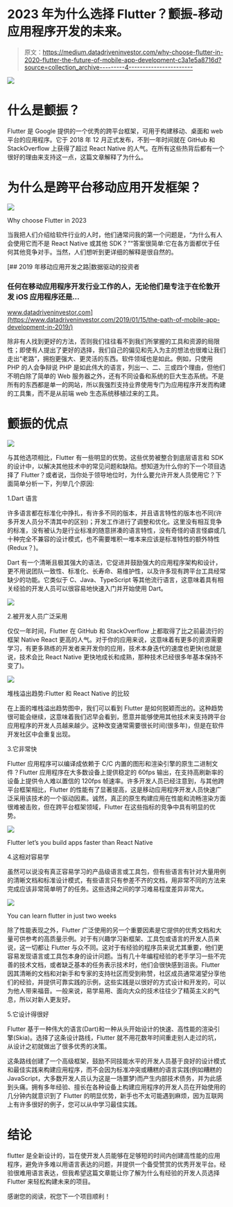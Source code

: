 # 2023 年为什么选择 Flutter？颤振-移动应用程序开发的未来。

> 原文：<https://medium.datadriveninvestor.com/why-choose-flutter-in-2020-flutter-the-future-of-mobile-app-development-c3a1e5a8716d?source=collection_archive---------4----------------------->

![](img/a262bfece2f4c79b4cc3e179b963e05b.png)

# 什么是颤振？

Flutter 是 Google 提供的一个优秀的跨平台框架，可用于构建移动、桌面和 web 平台的应用程序。它于 2018 年 12 月正式发布，不到一年时间就在 GitHub 和 StackOverflow 上获得了超过 React Native 的人气。在所有这些热背后都有一个很好的理由来支持这一点，这篇文章解释了为什么。

# 为什么是跨平台移动应用开发框架？

![](img/33eb05942172abdd98d4e41db5849c15.png)

Why choose Flutter in 2023

当我把人们介绍给软件行业的人时，他们通常问我的第一个问题是，“为什么有人会使用它而不是 React Native 或其他 SDK？”“答案很简单:它在各方面都优于任何其他竞争对手。当然，人们想听到更详细的解释是很自然的。

[](https://www.datadriveninvestor.com/2019/01/15/the-path-of-mobile-app-development-in-2019/) [## 2019 年移动应用开发之路|数据驱动的投资者

### 任何在移动应用程序开发行业工作的人，无论他们是专注于在伦敦开发 iOS 应用程序还是…

www.datadriveninvestor.com](https://www.datadriveninvestor.com/2019/01/15/the-path-of-mobile-app-development-in-2019/) 

除非有人找到更好的方法，否则我们往往看不到我们所掌握的工具和资源的局限性；即使有人提出了更好的选择，我们自己的偏见和先入为主的想法也很难让我们走出“老路”，拥抱更强大、更灵活的东西。软件领域也是如此。例如，只使用 PHP 的人会争辩说 PHP 是如此伟大的语言，列出一、二、三或四个理由，但他们不明白除了简单的 Web 服务器之外，还有不同设备和系统的巨大生态系统。不是所有的东西都是单一的网站，所以我强烈支持业界使用专门为应用程序开发而构建的工具集，而不是从前端 web 生态系统移植过来的工具。

# 颤振的优点

![](img/4f66825a5c0d87b0a24e02cd3b7d1d1c.png)

与其他选项相比，Flutter 有一些明显的优势。这些优势被整合到底层语言和 SDK 的设计中，以解决其他技术中的常见问题和缺陷。想知道为什么你的下一个项目选择了 Flutter？或者说，当你处于领导地位时，为什么要允许开发人员使用它？下面简单分析一下，列举几个原因:

1.Dart 语言

许多语言都在标准化中挣扎，有许多不同的版本，并且语言特性的版本也不同(许多开发人员分不清其中的区别)；开发工作进行了调整和优化。这里没有相互竞争的标准，没有被认为是行业标准的随意拼凑的语言特性，没有奇怪的语言怪癖或几十种完全不兼容的设计模式，也不需要堆积一堆本来应该是标准特性的额外特性(Redux？)。

Dart 有一个清晰且极其强大的语法，它促进并鼓励强大的应用程序架构和设计，更不用说团队一致性、标准化、长寿命、易维护性，以及许多现有跨平台工具经常缺少的功能。它类似于 C、Java、TypeScript 等其他流行语言，这意味着具有相关经验的开发人员可以很容易地快速入门并开始使用 Dart。

![](img/80380a4b9d6c2f4411a7f37a3e3f4256.png)

2.被开发人员广泛采用

仅仅一年时间，Flutter 在 GitHub 和 StackOverflow 上都取得了比之前最流行的框架 Native React 更高的人气。对于你的应用来说，这意味着有更多的资源需要学习，有更多熟练的开发者来开发你的应用，技术本身迭代的速度也更快(也就是说，技术会比 React Native 更快地成长和成熟，那种技术已经很多年基本保持不变了)。

![](img/f9e897e679dca2334cac3aa995e7bbd5.png)

堆栈溢出趋势:Flutter 和 React Native 的比较

在上面的堆栈溢出趋势图中，我们可以看到 Flutter 是如何脱颖而出的。这种趋势很可能会继续，这意味着我们迟早会看到，愿意并能够使用其他技术来支持跨平台应用程序的开发人员越来越少。这种改变通常需要很长时间(很多年)，但是在软件开发社区中会重复出现。

3.它非常快

Flutter 应用程序可以编译成依赖于 C/C 内置的图形和渲染引擎的原生二进制文件？Flutter 应用程序在大多数设备上提供稳定的 60fps 输出，在支持高刷新率的设备上提供令人难以置信的 120fps 帧速率。许多开发人员已经注意到，与其他跨平台框架相比，Flutter 的性能有了显著提高，这是移动应用程序开发人员快速广泛采用该技术的一个驱动因素。诚然，真正的原生构建应用在性能和流畅渲染方面很难被击败，但在跨平台框架领域，Flutter 在这些指标的竞争中具有明显的优势。

![](img/c6ac705cb58b0860d33f3a3b24ae6084.png)

Flutter let’s you build apps faster than React Native

4.这相对容易学

虽然可以说没有真正容易学习的产品级语言或工具包，但有些语言有针对大量用例的清晰文档和标准设计模式，有些语言只有参差不齐的文档，用非常不同的方法来完成应该非常简单明了的任务。这些选择之间的学习难易程度差异非常大。

![](img/99bdddcb539abde73f2589d0781c6317.png)

You can learn flutter in just two weeks

除了性能表现之外，Flutter 广泛使用的另一个重要因素是它提供的优秀文档和大量可供参考的高质量示例。对于有兴趣学习新框架、工具包或语言的开发人员来说，这一切都让 Flutter 与众不同。这对于有经验的程序员来说尤其重要，他们更容易发现语言或工具包本身的设计问题。当有几十年编程经验的老手学习一些不完善的技术文档，或者缺乏基本的任务表示技术时，他们会很快感到沮丧。Flutter 因其清晰的文档和对新手和专家的支持社区而受到称赞，社区成员通常渴望分享他们的经验，并提供可靠实践的示例，这些实践是以很好的方式设计和开发的，可以为他人带来福音。一般来说，易学易用、面向大众的技术往往少了精英主义的气息，所以对新人更友好。

5.它设计得很好

Flutter 基于一种伟大的语言(Dart)和一种从头开始设计的快速、高性能的渲染引擎(Skia)。选择了这条设计路线，Flutter 就不用花数年时间重走别人走过的坑，从设计之初就做出了很多优秀的决策。

这条路线创建了一个高级框架，鼓励不同技能水平的开发人员基于良好的设计模式和最佳实践来构建应用程序，而不会因为标准冲突或糟糕的语言实践(例如糟糕的 JavaScript，大多数开发人员认为这是一场噩梦)而产生内部技术债务，并为此感到头痛。拥有多年经验、擅长在各种设备上构建应用程序的开发人员在开始使用的几分钟内就意识到了 Flutter 的明显优势，新手也不太可能遇到麻烦，因为互联网上有许多很好的例子，您可以从中学习最佳实践。

# 结论

flutter 是全新设计的，旨在使开发人员能够在足够短的时间内创建高性能的应用程序，避免许多难以用语言表达的问题，并提供一个备受赞赏的优秀开发平台。经验很难用语言表达，但我希望这篇文章能让你了解为什么有经验的开发人员选择 Flutter 来轻松构建未来的项目。

感谢您的阅读，祝您下一个项目顺利！